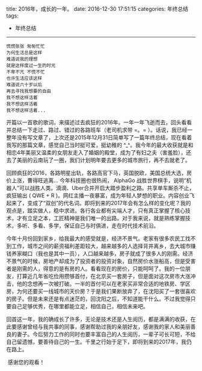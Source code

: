 title: 2016年，成长的一年。
date: 2016-12-30 17:51:15
categories: 年终总结
tags:
- 年终总结

---

```
慌慌张张 匆匆忙忙
为何生活总是这样
难道说我的理想
就是这样度过一生的时光
不卑不亢 不慌不忙
也许生活应该这样
难道说六十岁以后
再去寻找我想要的自由
我不想这样活着
我不想这样活着
我不想这样活着...
```

<!--more-->

​	开篇以一首歌的歌词，来描述过去疯狂的2016年。一年一年飞逝而去，回头看看并总结一下走过、路过、错过的各路班车（老司机求带 =。=  ）。话说，我已经一整年没有写文章了，上次还是2015年12月31日简单写了一篇年终总结，现在看着我写的那篇文章，感觉自己当时挺可爱，挺幼稚的 ^_^。我今年的最大收获就是和相恋4年美丽又温柔的女朋友走入了婚姻的殿堂，成为了有妇之夫（害羞脸），还去了美丽的云南玩了一圈，我们计划明年要去更多的城市旅行，再不去就老了。

​	回顾疯狂的2016，各路明星出轨，各路高官下马，英国脱欧，美国总统大选，房价上涨，曹得旺逃离… 今年科技圈也很热闹， AlphaGo 战胜世界棋手，说明“机器人”可以战胜人类。滴滴、Uber合并开启大踏步盈利之路。共享单车厮杀不止，疯狂输出 ( QWE + R )。网红主播一夜暴富，成为年轻人梦想的职业。内容创业飞起来了，变成了“双创”的代名词。即将到来的2017年会有怎么样的变化呢？我的观点是，踏实做人，稳中求进。各行各业都有尖端人才，只有真正掌握了核心技术，才有立足之本，工匠精神是我们唯一的出路。对于我来说，就是熟练掌握技术，多听、多看、多学，保证自己与时俱进，走在时代技术前沿。

​	今年十月份回到家乡，给我最大的感受就是，经济不景气。老家有很多农民工找不到工作，城市之间的薪资福利差距较大，越来越多的人选择背井离乡，去大城市赚钱养家糊口（我也是其中一员），人口越来越多，房子就成了很多人的刚需。经济不景气的时候，房地产却成为了投资者的投资对象，自然房价水涨船高，但是受害者是刚需的人，得意的是有房的人。看看现在的房价，只能呵呵了。我的一位朋友，打算近几年省吃俭用攒够首付，在北京买一套房子，但是面对这次房市大涨冲击，他的念想再一次被打破。一半的首付可以在老家买非常合适的地铁房、学区房，为何还要买一线城市的天价房？于是我们果断放弃了，在沈阳买了一套很喜欢的房子。但是未来还是有点迷茫的，回沈阳之后，不知道能干什么。不过我觉得只要自己足够优秀，在哪里都能立足，相信自己，相信未来吧。

​	回首这一年，我的确成长了许多，无论是技术还是人生阅历，都是满满的收获，在此要感谢曾经与我共事的同事，感谢帮助过我的亲朋好友，感谢我的家人和美丽善良的妻子。今后努力工作的同时也要丰富自己的人生阅历，一辈子可长可短，不给自己留遗憾，要善待自己的一生。千里之行始于足下，即将到来的2017年，我仍在路上。

​	感谢您的观看！